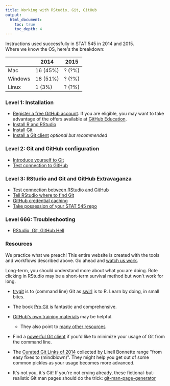 ```yaml
---
title: Working with RStudio, Git, GitHub
output:
  html_document:
    toc: true
    toc_depth: 4
---
```


<style type="text/css">
.table {

    width: 40%;

}
</style>

Instructions used successfully in STAT 545 in 2014 and 2015.  
Where we know the OS, here's the breakdown:

|         | 2014     | 2015   |
|---------|----------|--------|
| Mac     | 16 (45%) | ? (?%) |
| Windows | 18 (51%) | ? (?%) |
| Linux   | 1 (3%)   | ? (?%) |

### Level 1: Installation

  * [Register a free GitHub account](https://github.com). If you are eligible, you may want to take advantage of the offers available at [GitHub Education](https://education.github.com).
  * [Install R and RStudio](block000_r-rstudio-install.html)
  * [Install Git](git01_git-install.html)
  * [Install a Git client](git02_git-clients.html) *optional but recommended*

### Level 2: Git and GitHub configuration

  * [Introduce yourself to Git](git04_introduce-self-to-git.html)
  * [Test connection to GitHub](git05_github-connection.html)

### Level 3: RStudio and Git and GitHub Extravaganza

  * [Test connection between RStudio and GitHub](git07_git-github-rstudio.html)
  * [Tell RStudio where to find Git](git03_rstudio-meet-git.html)
  * [GitHub credential caching](git06_credential-caching.html)
  * [Take possession of your STAT 545 repo](git08_claim-stat545-repo.html)
  
### Level 666: Troubleshooting

  * [RStudio, Git, GitHub Hell](git66_git-hell.html)

### Resources

We practice what we preach! This entire website is created with the tools and workflows described above. Go ahead and [watch us work](https://github.com/STAT545-UBC/STAT545-UBC.github.io).

Long-term, you should understand more about what you are doing. Rote clicking in RStudio may be a short-term survival method but won't work for long.

  * [trygit](https://try.github.io/levels/1/challenges/1) is to (command line) Git as [swirl](http://swirlstats.com) is to R. Learn by doing, in small bites.

  * The book [Pro Git](http://git-scm.com/book) is fantastic and comprehensive.

  * [GitHub's own training materials](http://training.github.com/kit/) may be helpful.

    - They also point to [many other resources](https://help.github.com/articles/what-are-other-good-resources-for-learning-git-and-github)

  * Find a [powerful Git client](git02_git-clients.html) if you'd like to minimize your usage of Git from the command line.
  
  * The [Curated Git Links of 2014](http://thelinell.com/2014/12/23/curated-git-links-of-2014/) collected by Linell Bonnette range "from easy fixes to (mindblown)". They might help you get out of some common pickles as your usage becomes more advanced.
  
  * It's not you, it's Git! If you're not crying already, these fictional-but-realistic Git man pages should do the trick: [git-man-page-generator](http://git-man-page-generator.lokaltog.net)
  